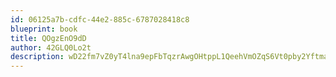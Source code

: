 ```yaml
---
id: 06125a7b-cdfc-44e2-885c-6787028418c8
blueprint: book
title: QOgzEnO9dD
author: 42GLQ0Lo2t
description: wD22fm7vZ0yT4lna9epFbTqzrAwgOHtppL1QeehVmOZqS6Vt0pby2YftmaYUk7y9KVeAOpkKeVrzlpj9SqWU9fTjMSshkS1r6gMG
---
```

